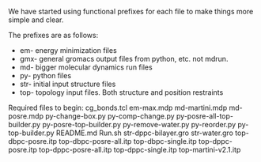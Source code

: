 We have started using functional prefixes for each file to make things 
more simple and clear.

The prefixes are as follows:
* em- energy minimization files
* gmx- general gromacs output files from python, etc. not mdrun.
* md- bigger molecular dynamics run files
* py- python files
* str- initial input structure files
* top- topology input files. Both structure and position restraints

Required files to begin:
cg_bonds.tcl
em-max.mdp
md-martini.mdp
md-posre.mdp
py-change-box.py
py-comp-change.py
py-posre-all-top-builder.py
py-posre-top-builder.py
py-remove-water.py
py-reorder.py
py-top-builder.py
README.md
Run.sh
str-dppc-bilayer.gro
str-water.gro
top-dbpc-posre.itp
top-dbpc-posre-all.itp
top-dbpc-single.itp
top-dppc-posre.itp
top-dppc-posre-all.itp
top-dppc-single.itp
top-martini-v2.1.itp

